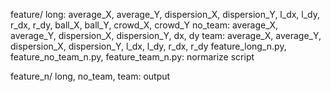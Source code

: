 feature/
long: average_X, average_Y, dispersion_X, dispersion_Y, l_dx, l_dy, r_dx, r_dy, ball_X, ball_Y, crowd_X, crowd_Y
no_team: average_X, average_Y, dispersion_X, dispersion_Y, dx, dy
team: average_X, average_Y, dispersion_X, dispersion_Y, l_dx, l_dy, r_dx, r_dy
feature_long_n.py, feature_no_team_n.py, feature_team_n.py: normarize script

feature_n/
long, no_team, team: output
